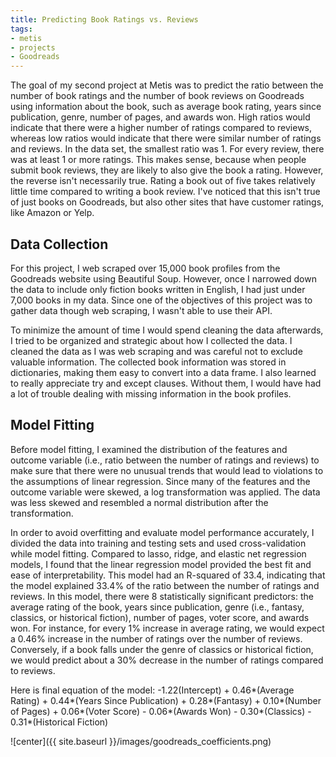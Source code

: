```yaml
---
title: Predicting Book Ratings vs. Reviews
tags:
- metis
- projects
- Goodreads
---
```


The goal of my second project at Metis was to predict the ratio between the number of book ratings and the number of book reviews on Goodreads using information about the book, such as average book rating, years since publication, genre, number of pages, and awards won. High ratios would indicate that there were a higher number of ratings compared to reviews, whereas low ratios would indicate that there were similar number of ratings and reviews. In the data set, the smallest ratio was 1. For every review, there was at least 1 or more ratings. This makes sense, because when people submit book reviews, they are likely to also give the book a rating. However, the reverse isn't necessarily true. Rating a book out of five takes relatively little time compared to writing a book review.  I've noticed that this isn't true of just books on Goodreads, but also other sites that have customer ratings, like Amazon or Yelp.

## Data Collection  
For this project, I web scraped over 15,000 book profiles from the Goodreads website using Beautiful Soup. However, once I narrowed down the data to include only fiction books written in English, I had just under 7,000 books in my data. Since one of the objectives of this project was to gather data though web scraping, I wasn't able to use their API.

To minimize the amount of time I would spend cleaning the data afterwards, I tried to be organized and strategic about how I collected the data. I cleaned the data as I was web scraping and was careful not to exclude valuable information. The collected book information was stored in dictionaries, making them easy to convert into a data frame. I also learned to really appreciate try and except clauses. Without them, I would have had a lot of trouble  dealing with missing information in the book profiles.

## Model Fitting
Before model fitting, I examined the distribution of the features and outcome variable (i.e., ratio between the number of ratings and reviews) to make sure that there were no unusual trends that would lead to violations to the assumptions of linear regression. Since many of the features and the outcome variable were skewed, a log transformation was applied. The data was less skewed and resembled a normal distribution after the transformation.

In order to avoid overfitting and evaluate model performance accurately, I divided the data into training and testing sets and used cross-validation while model fitting. Compared to lasso, ridge, and elastic net regression models, I found that the linear regression model provided the best fit and ease of interpretability. This model had an R-squared of 33.4, indicating that the model explained 33.4% of the ratio between the number of ratings and reviews. In this model, there were 8 statistically significant predictors: the average rating of the book, years since publication, genre (i.e., fantasy, classics, or historical fiction), number of pages, voter score, and awards won. For instance, for every 1% increase in average rating, we would expect a 0.46% increase in the number of ratings over the number of reviews. Conversely, if a book falls under the genre of classics or historical fiction, we would predict about a 30% decrease in the number of ratings compared to reviews.

Here is final equation of the model:
-1.22(Intercept) + 0.46*(Average Rating) + 0.44*(Years Since Publication) + 0.28*(Fantasy) + 0.10*(Number of Pages) + 0.06*(Voter Score) - 0.06*(Awards Won) - 0.30*(Classics) - 0.31*(Historical Fiction)

![center]({{ site.baseurl }}/images/goodreads_coefficients.png)

